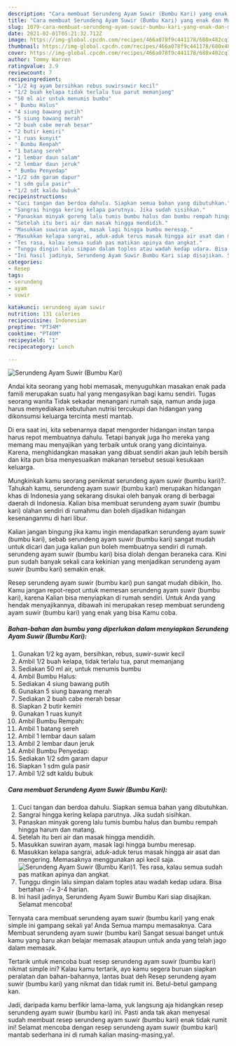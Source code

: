 ```yaml
---
description: "Cara membuat Serundeng Ayam Suwir (Bumbu Kari) yang enak dan Mudah Dibuat"
title: "Cara membuat Serundeng Ayam Suwir (Bumbu Kari) yang enak dan Mudah Dibuat"
slug: 1079-cara-membuat-serundeng-ayam-suwir-bumbu-kari-yang-enak-dan-mudah-dibuat
date: 2021-02-01T05:21:32.712Z
image: https://img-global.cpcdn.com/recipes/466a078f9c441178/680x482cq70/serundeng-ayam-suwir-bumbu-kari-foto-resep-utama.jpg
thumbnail: https://img-global.cpcdn.com/recipes/466a078f9c441178/680x482cq70/serundeng-ayam-suwir-bumbu-kari-foto-resep-utama.jpg
cover: https://img-global.cpcdn.com/recipes/466a078f9c441178/680x482cq70/serundeng-ayam-suwir-bumbu-kari-foto-resep-utama.jpg
author: Tommy Warren
ratingvalue: 3.9
reviewcount: 7
recipeingredient:
- "1/2 kg ayam bersihkan rebus suwirsuwir kecil"
- "1/2 buah kelapa tidak terlalu tua parut memanjang"
- "50 ml air untuk menumis bumbu"
- " Bumbu Halus"
- "4 siung bawang putih"
- "5 siung bawang merah"
- "2 buah cabe merah besar"
- "2 butir kemiri"
- "1 ruas kunyit"
- " Bumbu Rempah"
- "1 batang sereh"
- "1 lembar daun salam"
- "2 lembar daun jeruk"
- " Bumbu Penyedap"
- "1/2 sdm garam dapur"
- "1 sdm gula pasir"
- "1/2 sdt kaldu bubuk"
recipeinstructions:
- "Cuci tangan dan berdoa dahulu. Siapkan semua bahan yang dibutuhkan."
- "Sangrai hingga kering kelapa parutnya. Jika sudah sisihkan."
- "Panaskan minyak goreng lalu tumis bumbu halus dan bumbu rempah hingga harum dan matang."
- "Setelah itu beri air dan masak hingga mendidih."
- "Masukkan suwiran ayam, masak lagi hingga bumbu meresap."
- "Masukkan kelapa sangrai, aduk-aduk terus masak hingga air asat dan mengering. Memasaknya menggunakan api kecil saja."
- "Tes rasa, kalau semua sudah pas matikan apinya dan angkat."
- "Tunggu dingin lalu simpan dalam toples atau wadah kedap udara. Bisa bertahan -/+ 3-4 harian."
- "Ini hasil jadinya, Serundeng Ayam Suwir Bumbu Kari siap disajikan. Selamat mencoba!"
categories:
- Resep
tags:
- serundeng
- ayam
- suwir

katakunci: serundeng ayam suwir 
nutrition: 131 calories
recipecuisine: Indonesian
preptime: "PT34M"
cooktime: "PT40M"
recipeyield: "1"
recipecategory: Lunch

---
```



![Serundeng Ayam Suwir (Bumbu Kari)](https://img-global.cpcdn.com/recipes/466a078f9c441178/680x482cq70/serundeng-ayam-suwir-bumbu-kari-foto-resep-utama.jpg)

Andai kita seorang yang hobi memasak, menyuguhkan masakan enak pada famili merupakan suatu hal yang mengasyikan bagi kamu sendiri. Tugas seorang  wanita Tidak sekadar menangani rumah saja, namun anda juga harus menyediakan kebutuhan nutrisi tercukupi dan hidangan yang dikonsumsi keluarga tercinta mesti mantab.

Di era  saat ini, kita sebenarnya dapat mengorder hidangan instan tanpa harus repot membuatnya dahulu. Tetapi banyak juga lho mereka yang memang mau menyajikan yang terbaik untuk orang yang dicintainya. Karena, menghidangkan masakan yang dibuat sendiri akan jauh lebih bersih dan kita pun bisa menyesuaikan makanan tersebut sesuai kesukaan keluarga. 



Mungkinkah kamu seorang penikmat serundeng ayam suwir (bumbu kari)?. Tahukah kamu, serundeng ayam suwir (bumbu kari) merupakan hidangan khas di Indonesia yang sekarang disukai oleh banyak orang di berbagai daerah di Indonesia. Kalian bisa membuat serundeng ayam suwir (bumbu kari) olahan sendiri di rumahmu dan boleh dijadikan hidangan kesenanganmu di hari libur.

Kalian jangan bingung jika kamu ingin mendapatkan serundeng ayam suwir (bumbu kari), sebab serundeng ayam suwir (bumbu kari) sangat mudah untuk dicari dan juga kalian pun boleh membuatnya sendiri di rumah. serundeng ayam suwir (bumbu kari) bisa diolah dengan beraneka cara. Kini pun sudah banyak sekali cara kekinian yang menjadikan serundeng ayam suwir (bumbu kari) semakin enak.

Resep serundeng ayam suwir (bumbu kari) pun sangat mudah dibikin, lho. Kamu jangan repot-repot untuk memesan serundeng ayam suwir (bumbu kari), karena Kalian bisa menyiapkan di rumah sendiri. Untuk Anda yang hendak menyajikannya, dibawah ini merupakan resep membuat serundeng ayam suwir (bumbu kari) yang enak yang bisa Kamu coba.

<!--inarticleads1-->

##### Bahan-bahan dan bumbu yang diperlukan dalam menyiapkan Serundeng Ayam Suwir (Bumbu Kari):

1. Gunakan 1/2 kg ayam, bersihkan, rebus, suwir-suwir kecil
1. Ambil 1/2 buah kelapa, tidak terlalu tua, parut memanjang
1. Sediakan 50 ml air, untuk menumis bumbu
1. Ambil  Bumbu Halus:
1. Sediakan 4 siung bawang putih
1. Gunakan 5 siung bawang merah
1. Sediakan 2 buah cabe merah besar
1. Siapkan 2 butir kemiri
1. Gunakan 1 ruas kunyit
1. Ambil  Bumbu Rempah:
1. Ambil 1 batang sereh
1. Ambil 1 lembar daun salam
1. Ambil 2 lembar daun jeruk
1. Ambil  Bumbu Penyedap:
1. Sediakan 1/2 sdm garam dapur
1. Siapkan 1 sdm gula pasir
1. Ambil 1/2 sdt kaldu bubuk




<!--inarticleads2-->

##### Cara membuat Serundeng Ayam Suwir (Bumbu Kari):

1. Cuci tangan dan berdoa dahulu. Siapkan semua bahan yang dibutuhkan.
1. Sangrai hingga kering kelapa parutnya. Jika sudah sisihkan.
1. Panaskan minyak goreng lalu tumis bumbu halus dan bumbu rempah hingga harum dan matang.
1. Setelah itu beri air dan masak hingga mendidih.
1. Masukkan suwiran ayam, masak lagi hingga bumbu meresap.
1. Masukkan kelapa sangrai, aduk-aduk terus masak hingga air asat dan mengering. Memasaknya menggunakan api kecil saja.
<img src="//assets-global.cpcdn.com/assets/icons/button_play-2c75c40dde080a61004c1f40b05d8f140eaff45d7e9e6481dc71c63d2e7c4909.png" alt="Serundeng Ayam Suwir (Bumbu Kari)">1. Tes rasa, kalau semua sudah pas matikan apinya dan angkat.
1. Tunggu dingin lalu simpan dalam toples atau wadah kedap udara. Bisa bertahan -/+ 3-4 harian.
1. Ini hasil jadinya, Serundeng Ayam Suwir Bumbu Kari siap disajikan. Selamat mencoba!




Ternyata cara membuat serundeng ayam suwir (bumbu kari) yang enak simple ini gampang sekali ya! Anda Semua mampu memasaknya. Cara Membuat serundeng ayam suwir (bumbu kari) Sangat sesuai banget untuk kamu yang baru akan belajar memasak ataupun untuk anda yang telah jago dalam memasak.

Tertarik untuk mencoba buat resep serundeng ayam suwir (bumbu kari) nikmat simple ini? Kalau kamu tertarik, ayo kamu segera buruan siapkan peralatan dan bahan-bahannya, lantas buat deh Resep serundeng ayam suwir (bumbu kari) yang nikmat dan tidak rumit ini. Betul-betul gampang kan. 

Jadi, daripada kamu berfikir lama-lama, yuk langsung aja hidangkan resep serundeng ayam suwir (bumbu kari) ini. Pasti anda tak akan menyesal sudah membuat resep serundeng ayam suwir (bumbu kari) enak tidak rumit ini! Selamat mencoba dengan resep serundeng ayam suwir (bumbu kari) mantab sederhana ini di rumah kalian masing-masing,ya!.

